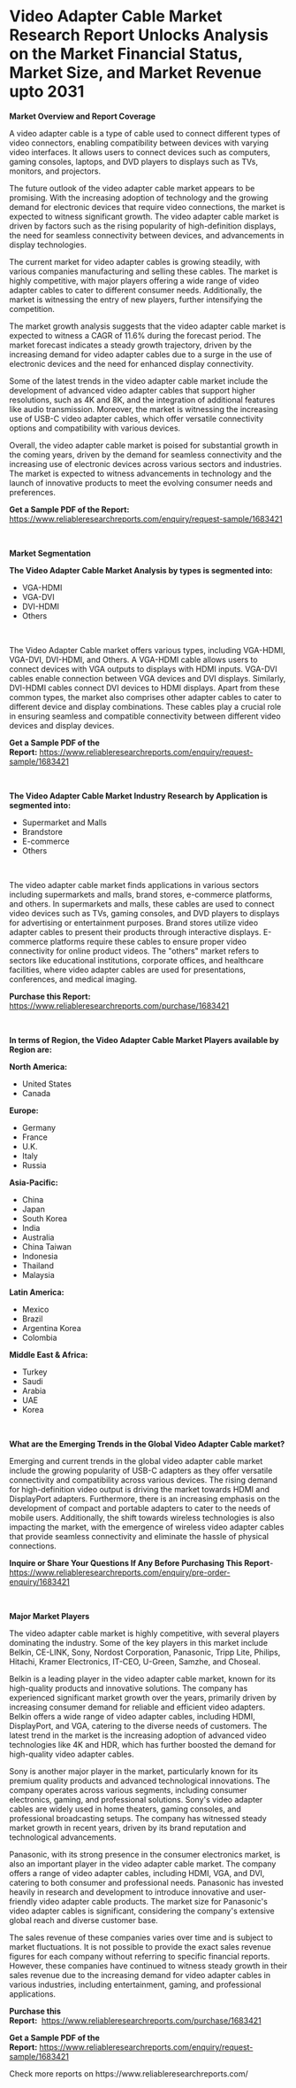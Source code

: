 <p><h1>Video Adapter Cable Market Research Report Unlocks Analysis on the Market Financial Status, Market Size, and Market Revenue upto 2031</h1></p><p><strong>Market Overview and Report Coverage</strong></p>
<p><p>A video adapter cable is a type of cable used to connect different types of video connectors, enabling compatibility between devices with varying video interfaces. It allows users to connect devices such as computers, gaming consoles, laptops, and DVD players to displays such as TVs, monitors, and projectors.</p><p>The future outlook of the video adapter cable market appears to be promising. With the increasing adoption of technology and the growing demand for electronic devices that require video connections, the market is expected to witness significant growth. The video adapter cable market is driven by factors such as the rising popularity of high-definition displays, the need for seamless connectivity between devices, and advancements in display technologies.</p><p>The current market for video adapter cables is growing steadily, with various companies manufacturing and selling these cables. The market is highly competitive, with major players offering a wide range of video adapter cables to cater to different consumer needs. Additionally, the market is witnessing the entry of new players, further intensifying the competition.</p><p>The market growth analysis suggests that the video adapter cable market is expected to witness a CAGR of 11.6% during the forecast period. The market forecast indicates a steady growth trajectory, driven by the increasing demand for video adapter cables due to a surge in the use of electronic devices and the need for enhanced display connectivity.</p><p>Some of the latest trends in the video adapter cable market include the development of advanced video adapter cables that support higher resolutions, such as 4K and 8K, and the integration of additional features like audio transmission. Moreover, the market is witnessing the increasing use of USB-C video adapter cables, which offer versatile connectivity options and compatibility with various devices.</p><p>Overall, the video adapter cable market is poised for substantial growth in the coming years, driven by the demand for seamless connectivity and the increasing use of electronic devices across various sectors and industries. The market is expected to witness advancements in technology and the launch of innovative products to meet the evolving consumer needs and preferences.</p></p>
<p><strong>Get a Sample PDF of the Report:</strong> <a href="https://www.reliableresearchreports.com/enquiry/request-sample/1683421">https://www.reliableresearchreports.com/enquiry/request-sample/1683421</a></p>
<p>&nbsp;</p>
<p><strong>Market Segmentation</strong></p>
<p><strong>The Video Adapter Cable Market Analysis by types is segmented into:</strong></p>
<p><ul><li>VGA-HDMI</li><li>VGA-DVI</li><li>DVI-HDMI</li><li>Others</li></ul></p>
<p>&nbsp;</p>
<p><p>The Video Adapter Cable market offers various types, including VGA-HDMI, VGA-DVI, DVI-HDMI, and Others. A VGA-HDMI cable allows users to connect devices with VGA outputs to displays with HDMI inputs. VGA-DVI cables enable connection between VGA devices and DVI displays. Similarly, DVI-HDMI cables connect DVI devices to HDMI displays. Apart from these common types, the market also comprises other adapter cables to cater to different device and display combinations. These cables play a crucial role in ensuring seamless and compatible connectivity between different video devices and display devices.</p></p>
<p><strong>Get a Sample PDF of the Report:</strong>&nbsp;<a href="https://www.reliableresearchreports.com/enquiry/request-sample/1683421">https://www.reliableresearchreports.com/enquiry/request-sample/1683421</a></p>
<p>&nbsp;</p>
<p><strong>The Video Adapter Cable Market Industry Research by Application is segmented into:</strong></p>
<p><ul><li>Supermarket and Malls</li><li>Brandstore</li><li>E-commerce</li><li>Others</li></ul></p>
<p>&nbsp;</p>
<p><p>The video adapter cable market finds applications in various sectors including supermarkets and malls, brand stores, e-commerce platforms, and others. In supermarkets and malls, these cables are used to connect video devices such as TVs, gaming consoles, and DVD players to displays for advertising or entertainment purposes. Brand stores utilize video adapter cables to present their products through interactive displays. E-commerce platforms require these cables to ensure proper video connectivity for online product videos. The "others" market refers to sectors like educational institutions, corporate offices, and healthcare facilities, where video adapter cables are used for presentations, conferences, and medical imaging.</p></p>
<p><strong>Purchase this Report:</strong>&nbsp; <a href="https://www.reliableresearchreports.com/purchase/1683421">https://www.reliableresearchreports.com/purchase/1683421</a></p>
<p>&nbsp;</p>
<p><strong>In terms of Region, the Video Adapter Cable Market Players available by Region are:</strong></p>
<p>
    <p> <strong> North America: </strong>
        <ul>
            <li>United States</li>
            <li>Canada</li>
        </ul>
        </p> 
    <p> <strong> Europe: </strong>
        <ul>
            <li>Germany</li>
            <li>France</li>
            <li>U.K.</li>
            <li>Italy</li>
            <li>Russia</li>
        </ul>
        </p> 
    <p> <strong> Asia-Pacific: </strong>
        <ul>
            <li>China</li>
            <li>Japan</li>
            <li>South Korea</li>
            <li>India</li>
            <li>Australia</li>
            <li>China Taiwan</li>
            <li>Indonesia</li>
            <li>Thailand</li>
            <li>Malaysia</li>
        </ul>
        </p> 
    <p> <strong> Latin America: </strong>
        <ul>
            <li>Mexico</li>
            <li>Brazil</li>
            <li>Argentina Korea</li>
            <li>Colombia</li>
        </ul>
        </p> 
    <p> <strong> Middle East & Africa: </strong>
        <ul>
            <li>Turkey</li>
            <li>Saudi</li>
            <li>Arabia</li>
            <li>UAE</li>
            <li>Korea</li>
        </ul>
    </p>
    </p>
<p>&nbsp;</p>
<p><strong>What are the Emerging Trends in the Global Video Adapter Cable market?</strong></p>
<p><p>Emerging and current trends in the global video adapter cable market include the growing popularity of USB-C adapters as they offer versatile connectivity and compatibility across various devices. The rising demand for high-definition video output is driving the market towards HDMI and DisplayPort adapters. Furthermore, there is an increasing emphasis on the development of compact and portable adapters to cater to the needs of mobile users. Additionally, the shift towards wireless technologies is also impacting the market, with the emergence of wireless video adapter cables that provide seamless connectivity and eliminate the hassle of physical connections.</p></p>
<p><strong>Inquire or Share Your Questions If Any Before Purchasing This Report</strong>- <a href="https://www.reliableresearchreports.com/enquiry/pre-order-enquiry/1683421">https://www.reliableresearchreports.com/enquiry/pre-order-enquiry/1683421</a></p>
<p>&nbsp;</p>
<p><strong>Major Market Players</strong></p>
<p><p>The video adapter cable market is highly competitive, with several players dominating the industry. Some of the key players in this market include Belkin, CE-LINK, Sony, Nordost Corporation, Panasonic, Tripp Lite, Philips, Hitachi, Kramer Electronics, IT-CEO, U-Green, Samzhe, and Choseal. </p><p>Belkin is a leading player in the video adapter cable market, known for its high-quality products and innovative solutions. The company has experienced significant market growth over the years, primarily driven by increasing consumer demand for reliable and efficient video adapters. Belkin offers a wide range of video adapter cables, including HDMI, DisplayPort, and VGA, catering to the diverse needs of customers. The latest trend in the market is the increasing adoption of advanced video technologies like 4K and HDR, which has further boosted the demand for high-quality video adapter cables.</p><p>Sony is another major player in the market, particularly known for its premium quality products and advanced technological innovations. The company operates across various segments, including consumer electronics, gaming, and professional solutions. Sony's video adapter cables are widely used in home theaters, gaming consoles, and professional broadcasting setups. The company has witnessed steady market growth in recent years, driven by its brand reputation and technological advancements.</p><p>Panasonic, with its strong presence in the consumer electronics market, is also an important player in the video adapter cable market. The company offers a range of video adapter cables, including HDMI, VGA, and DVI, catering to both consumer and professional needs. Panasonic has invested heavily in research and development to introduce innovative and user-friendly video adapter cable products. The market size for Panasonic's video adapter cables is significant, considering the company's extensive global reach and diverse customer base.</p><p>The sales revenue of these companies varies over time and is subject to market fluctuations. It is not possible to provide the exact sales revenue figures for each company without referring to specific financial reports. However, these companies have continued to witness steady growth in their sales revenue due to the increasing demand for video adapter cables in various industries, including entertainment, gaming, and professional applications.</p></p>
<p><strong>Purchase this Report:</strong>&nbsp;&nbsp;<a href="https://www.reliableresearchreports.com/purchase/1683421">https://www.reliableresearchreports.com/purchase/1683421</a></p>
<p></p>
<p><strong>Get a Sample PDF of the Report:</strong>&nbsp;<a href="https://www.reliableresearchreports.com/enquiry/request-sample/1683421">https://www.reliableresearchreports.com/enquiry/request-sample/1683421</a></p>
<p>Check more reports on https://www.reliableresearchreports.com/</p>
